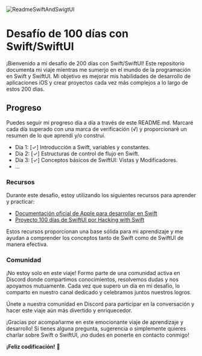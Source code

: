 ![ReadmeSwiftAndSwigtUI](https://github.com/user-attachments/assets/24718655-402e-4ec3-8431-be1e56d81ee2)

# Desafío de 100 días con Swift/SwiftUI

¡Bienvenido a mi desafío de 200 días con Swift/SwiftUI! Este repositorio documenta mi viaje mientras me sumerjo en el mundo de la programación en Swift y SwiftUI. Mi objetivo es mejorar mis habilidades de desarrollo de aplicaciones iOS y crear proyectos cada vez más complejos a lo largo de estos 200 días.

## Progreso

Puedes seguir mi progreso día a día a través de este README.md. Marcaré cada día superado con una marca de verificación (√) y proporcionaré un resumen de lo que aprendí y/o construí.

- Día 1: [✓] Introducción a Swift, variables y constantes.
- Día 2: [✓] Estructuras de control de flujo en Swift.
- Día 3: [✓] Conceptos básicos de SwiftUI: Vistas y Modificadores.
- ...

### Recursos

Durante este desafío, estoy utilizando los siguientes recursos para aprender y practicar:

- [Documentación oficial de Apple para desarrollar en Swift](https://developer.apple.com/tutorials/develop-in-swift)
- [Proyecto 100 días de SwiftUI por Hacking with Swift](https://www.hackingwithswift.com/100/swiftui)

Estos recursos proporcionan una base sólida para mi aprendizaje y me ayudan a comprender los conceptos tanto de Swift como de SwiftUI de manera efectiva.

### Comunidad

¡No estoy solo en este viaje! Formo parte de una comunidad activa en Discord donde compartimos conocimientos, resolvemos dudas y nos apoyamos mutuamente. Cada vez que supero un día en mi desafío, lo comparto en nuestro canal dedicado y celebramos juntos nuestros logros.

Únete a nuestra comunidad en Discord para participar en la conversación y hacer este viaje aún más divertido y enriquecedor.

¡Gracias por acompañarme en este emocionante viaje de aprendizaje y desarrollo! Si tienes alguna pregunta, sugerencia o simplemente quieres charlar sobre Swift o SwiftUI, ¡no dudes en ponerte en contacto conmigo!

**¡Feliz codificación!** 🚀
